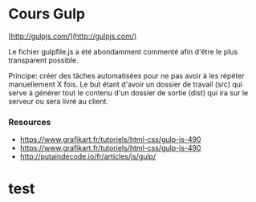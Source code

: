 # Cours Gulp

[http://gulpjs.com/](http://gulpjs.com/)

Le fichier gulpfile.js a été abondamment commenté afin d'être le plus transparent possible.

Principe: créer des tâches automatisées pour ne pas avoir à les répéter manuellement X fois. Le but étant d'avoir un dossier de travail (src) qui serve à générer tout le contenu d'un dossier de sortie (dist) qui ira sur le serveur ou sera livré au client.

### Resources

* https://www.grafikart.fr/tutoriels/html-css/gulp-js-490
* https://www.grafikart.fr/tutoriels/html-css/gulp-js-490
* http://putaindecode.io/fr/articles/js/gulp/

# test
